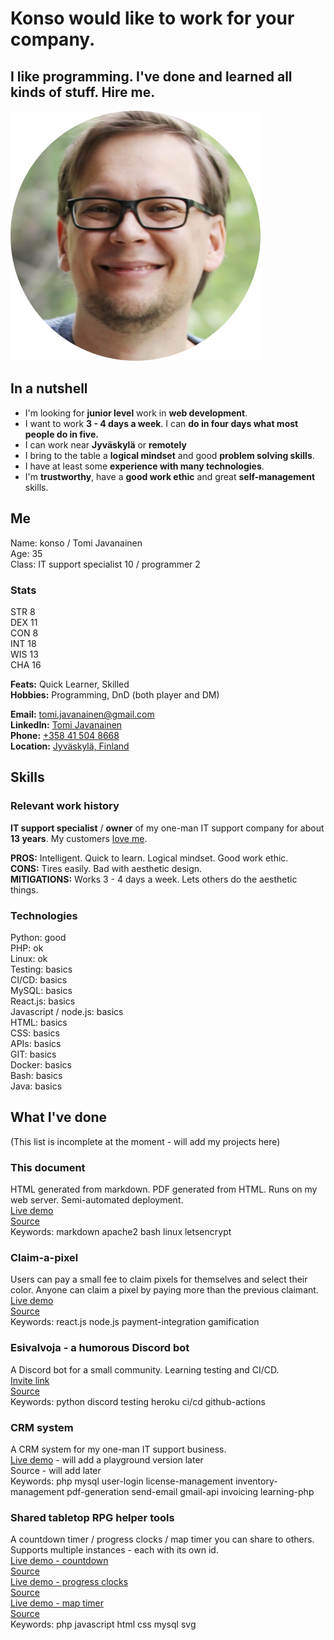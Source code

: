 # Konso would like to work for your company.  
## I like programming. I've done and learned all kinds of stuff. Hire me.

![konso's face](images/face-circle-cropped-400.png "konso's face")  
  
## In a nutshell

* I'm looking for **junior level** work in **web development**.
* I want to work **3&nbsp;-&nbsp;4 days a week**. I can **do in four days what most people do in five.**  
* I can work near **Jyväskylä** or **remotely**  
* I bring to the table a **logical mindset** and good **problem solving skills**. 
* I have at least some **experience with many technologies**.
* I'm **trustworthy**, have a **good work ethic** and great **self-management** skills.  
    
## Me

Name: konso / Tomi Javanainen  
Age:  35  
Class: IT support specialist 10 / programmer 2  

### Stats
STR 8  
DEX 11  
CON 8  
INT 18  
WIS 13  
CHA 16

**Feats:** Quick Learner, Skilled  
**Hobbies:** Programming, DnD (both player and DM)  

**Email:** [tomi.javanainen@gmail.com](mailto:tomi.javanainen@gmail.com)  
**LinkedIn:** [Tomi Javanainen](https://www.linkedin.com/in/tomi-javanainen-47337b205/)  
**Phone:** [+358 41 504 8668](tel:+358415048668)  
**Location:** [Jyväskylä, Finland](https://goo.gl/maps/LxxpKYLPguhiMeJC7)  

## Skills

### Relevant work history
**IT support specialist** / **owner** of my one-man IT support company for about **13 years**. My customers [love me](https://www.google.com/maps/place/Jyv%C3%A4skyl%C3%A4n+Tietokonetohtori/@62.2389113,25.7414645,17z/data=!4m7!3m6!1s0x468574145a7dfb69:0xf1c3d5c2a4a12f4e!8m2!3d62.2389172!4d25.7436396!9m1!1b1).   
  
**PROS:** Intelligent. Quick to learn. Logical mindset. Good work ethic.   
**CONS:** Tires easily. Bad with aesthetic design.  
**MITIGATIONS:** Works 3&nbsp;-&nbsp;4 days a week. Lets others do the aesthetic things.  
  
### Technologies

Python: good  
PHP: ok  
Linux: ok  
Testing: basics  
CI/CD: basics  
MySQL: basics  
React.js: basics  
Javascript / node.js: basics  
HTML: basics  
CSS: basics  
APIs: basics  
GIT: basics  
Docker: basics  
Bash: basics  
Java: basics  

## What I've done  
(This list is incomplete at the moment - will add my projects here)

### This document
HTML generated from markdown. PDF generated from HTML. Runs on my web server. Semi-automated deployment.  
[Live demo](https://konso.codes)  
[Source](https://github.com/konsou/konso.codes)  
Keywords: markdown apache2 bash linux letsencrypt  
  
### Claim-a-pixel
Users can pay a small fee to claim pixels for themselves and select their color. Anyone can claim a pixel by paying more than the previous claimant.  
[Live demo](https://pixels.rpghelpers.com/)  
[Source](https://github.com/konsou/pay-for-pixels)  
Keywords: react.js node.js payment-integration gamification

### Esivalvoja - a humorous Discord bot
A Discord bot for a small community. Learning testing and CI/CD.  
[Invite link](https://discord.com/api/oauth2/authorize?client_id=825623768763596801&permissions=2048&scope=bot)  
[Source](https://github.com/konsou/esivalvoja_botti)  
Keywords: python discord testing heroku ci/cd github-actions  

### CRM system
A CRM system for my one-man IT support business.  
[Live demo](https://tietokonetohtori.fi/kanta/) - will add a playground version later  
Source - will add later  
Keywords: php mysql user-login license-management inventory-management pdf-generation send-email gmail-api invoicing learning-php  
  
### Shared tabletop RPG helper tools
A countdown timer / progress clocks / map timer you can share to others.  Supports multiple instances - each with its own id.  
[Live demo - countdown](https://rpghelpers.com/https://rpghelpers.com/shared-countdown/)  
[Source](https://bitbucket.org/konsou/shared_countdown_timer/src/master/)  
[Live demo - progress clocks](https://rpghelpers.com/progress-clocks/)  
[Source](https://bitbucket.org/konsou/bitd_progress_clock/src/master/)  
[Live demo - map timer](https://rpghelpers.com/map-timer/)  
[Source](https://bitbucket.org/konsou/map-timer/src/master/)  
Keywords: php javascript html css mysql svg  